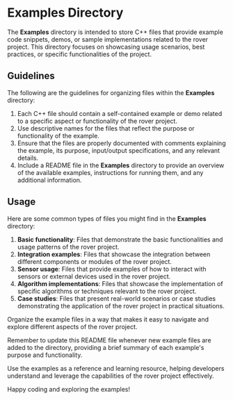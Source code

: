 # Examples Directory

The **Examples** directory is intended to store C++ files that provide example code snippets, demos, or sample implementations related to the rover project. This directory focuses on showcasing usage scenarios, best practices, or specific functionalities of the project.

## Guidelines

The following are the guidelines for organizing files within the **Examples** directory:

1. Each C++ file should contain a self-contained example or demo related to a specific aspect or functionality of the rover project.
2. Use descriptive names for the files that reflect the purpose or functionality of the example.
3. Ensure that the files are properly documented with comments explaining the example, its purpose, input/output specifications, and any relevant details.
4. Include a README file in the **Examples** directory to provide an overview of the available examples, instructions for running them, and any additional information.

## Usage

Here are some common types of files you might find in the **Examples** directory:

1. **Basic functionality**: Files that demonstrate the basic functionalities and usage patterns of the rover project.
2. **Integration examples**: Files that showcase the integration between different components or modules of the rover project.
3. **Sensor usage**: Files that provide examples of how to interact with sensors or external devices used in the rover project.
4. **Algorithm implementations**: Files that showcase the implementation of specific algorithms or techniques relevant to the rover project.
5. **Case studies**: Files that present real-world scenarios or case studies demonstrating the application of the rover project in practical situations.

Organize the example files in a way that makes it easy to navigate and explore different aspects of the rover project.

Remember to update this README file whenever new example files are added to the directory, providing a brief summary of each example's purpose and functionality.

Use the examples as a reference and learning resource, helping developers understand and leverage the capabilities of the rover project effectively.

Happy coding and exploring the examples!